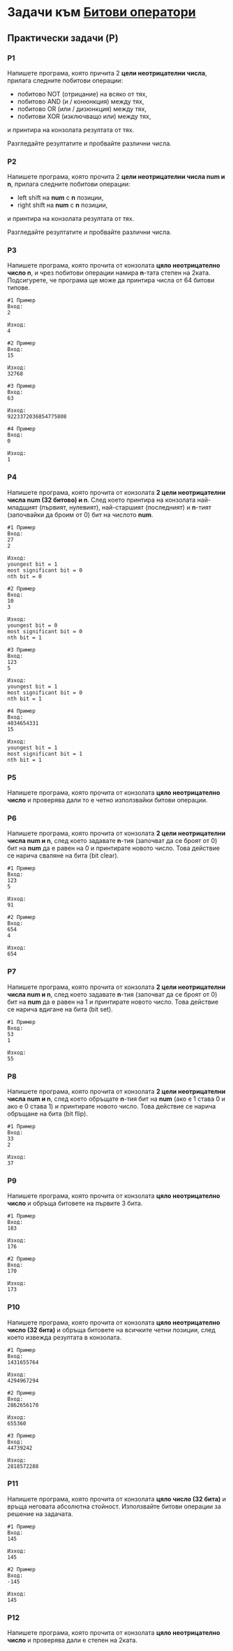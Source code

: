 # Задачи към [Битови оператори](./)

## Практически задачи (P)

### P1

Напишете програма, която причита 2 **цели неотрицателни числа**, прилага следните побитови операции:

- побитово NOT (отрицание) на всяко от тях,
- побитово AND (и / конюнкция) между тях,
- побитово OR (или / дизюнкция) между тях,
- побитови XOR (изключващо или) между тях,

и принтира на конзолата резултата от тях.

Разгледайте резултатите и пробвайте различни числа.

### P2

Напишете програма, която прочита 2 **цели неотрицателни числа num и n**, прилага следните побитови операции:

- left shift на **num** с **n** позиции,
- right shift на **num** с **n** позиции,

и принтира на конзолата резултата от тях.

Разгледайте резултатите и пробвайте различни числа.

### P3

Напишете програма, която прочита от конзолата **цяло неотрицателно число n**, и чрез побитови операции намира **n**-тата степен на 2ката. Подсигурете, че програма ще може да принтира числа от 64 битови типове.

```
#1 Пример
Вход:
2

Изход:
4

#2 Пример
Вход:
15

Изход:
32768

#3 Пример
Вход:
63

Изход:
9223372036854775808

#4 Пример
Вход:
0

Изход:
1
```

### P4

Напишете програма, която прочита от конзолата **2 цели неотрицателни числа num (32 битово) и n**. След което принтира на конзолата най-младщият (първият, нулевият), най-старшият (последният) и **n**-тият (започвайки да броим от 0) бит на числото **num**.

```
#1 Пример
Вход:
27
2

Изход:
youngest bit = 1
most significant bit = 0
nth bit = 0

#2 Пример
Вход:
10
3

Изход:
youngest bit = 0
most significant bit = 0
nth bit = 1

#3 Пример
Вход:
123
5

Изход:
youngest bit = 1
most significant bit = 0
nth bit = 1

#4 Пример
Вход:
4034654331
15

Изход:
youngest bit = 1
most significant bit = 1
nth bit = 1
```

### P5

Напишете програма, която прочита от конзолата **цяло неотрицателно число** и проверява дали то е четно използвайки битови операции.

### P6

Напишете програма, която прочита от конзолата **2 цели неотрицателни числа num и n**, след което задавате **n**-тия (започват да се броят от 0) бит на **num** да е равен на 0 и принтирате новото число. Това действие се нарича сваляне на бита (bit clear).

```
#1 Пример
Вход:
123
5

Изход:
91

#2 Пример
Вход:
654
4

Изход:
654
```

### P7

Напишете програма, която прочита от конзолата **2 цели неотрицателни числа num и n**, след което задавате **n**-тия (започват да се броят от 0) бит на **num** да е равен на 1 и принтирате новото число. Това действие се нарича вдигане на бита (bit set).

```
#1 Пример
Вход:
53
1

Изход:
55
```

### P8

Напишете програма, която прочита от конзолата **2 цели неотрицателни числа num и n**, след което обръщате **n**-тия бит на **num** (ако е 1 става 0 и ако е 0 става 1) и принтирате новото число. Това действие се нарича обръщане на бита (bit flip).

```
#1 Пример
Вход:
33
2

Изход:
37
```

### P9

Напишете програма, която прочита от конзолата **цяло неотрицателно число** и обръща битовете на първите 3 бита.

```
#1 Пример
Вход:
183

Изход:
176

#2 Пример
Вход:
170

Изход:
173
```

### P10

Напишете програма, която прочита от конзолата **цяло неотрицателно число (32 бита)** и обръща битовете на всичките четни позиции, след което извежда резултата в конзолата.

```
#1 Пример
Вход:
1431655764

Изход:
4294967294

#2 Пример
Вход:
2862656170

Изход:
655360

#3 Пример
Вход:
44739242

Изход:
2818572288
```

### P11

Напишете програма, която прочита от конзолата **цяло число (32 бита)** и връща неговата абсолютна стойност. Използвайте битови операции за решение на задачата.

```
#1 Пример
Вход:
145

Изход:
145

#2 Пример
Вход:
-145

Изход:
145
```

### P12

Напишете програма, която прочита от конзолата **цяло неотрицателно число** и проверява дали е степен на 2ката.
